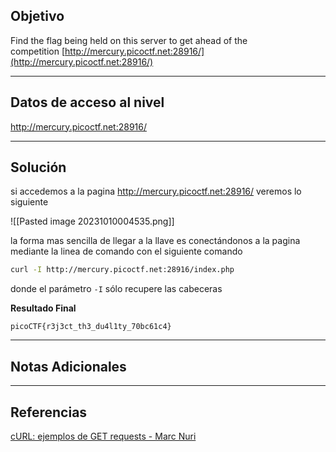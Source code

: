 ## Objetivo 

Find the flag being held on this server to get ahead of the competition [http://mercury.picoctf.net:28916/](http://mercury.picoctf.net:28916/)

---
## Datos de acceso al nivel 

http://mercury.picoctf.net:28916/

---
## Solución 

si accedemos a la pagina http://mercury.picoctf.net:28916/ veremos lo siguiente

![[Pasted image 20231010004535.png]]

la forma mas sencilla de llegar a la llave es conectándonos a la pagina mediante la linea de comando con el siguiente comando  

``` bash
curl -I http://mercury.picoctf.net:28916/index.php
```

donde el parámetro `-I`  sólo recupere las cabeceras

**Resultado Final**
```
picoCTF{r3j3ct_th3_du4l1ty_70bc61c4}
```

---
## Notas Adicionales 

---
## Referencias 
[cURL: ejemplos de GET requests - Marc Nuri](https://blog.marcnuri.com/curl-get-request-ejemplos#:~:text=Puedes%20utilizar%20la%20opci%C3%B3n%20-I%2C%20--head%20para%20indicarle,realice%20una%20petici%C3%B3n%20HTTP%20HEAD.%20curl%20-I%20https%3A%2F%2Fblog.marcnuri.com)
